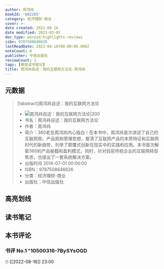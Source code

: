 ```yaml
---
author: 周鸿祎
bookId: '602265'
category: 经济理财-商业
cover: >-
date created: 2022-08-16
date modified: 2023-03-07
doc_type: weread-highlights-reviews
isbn: 9787508646626
lastReadDate: 2022-08-16T00:00:00.000Z
noteCount: 0
publisher: 中信出版社
reviewCount: 1
tags: [微信读书笔记]
title: 周鸿祎自述：我的互联网方法论-周鸿祎
---
```


## 元数据

>[!abstract]周鸿祎自述：我的互联网方法论
> - ![周鸿祎自述：我的互联网方法论|200](https://wfqqreader-1252317822.image.myqcloud.com/cover/265/602265/t7_602265.jpg)
> - 书名：周鸿祎自述：我的互联网方法论
> - 作者：周鸿祎
> - 简介：360老总周鸿祎内心独白！在本书中，周鸿祎首次讲述了自己的互联网观、产品观和管理思想，厘清了互联网产品的本质特征和互联网时代的新趋势，列举了颠覆式创新在现实中的实践和应用。本书首次解密360的产品秘籍和盈利模式，同时，针对目前传统企业的互联网转型焦虑，也提出了一套系统解决方案。
> - 出版时间 2014-07-01 00:00:00
> - ISBN：9787508646626
> - 分类：经济理财-商业
> - 出版社：中信出版社

## 高亮划线

## 读书笔记

## 本书评论

### 书评 No.1 ^10500316-7BySYsOGD

⏱ [[2022-08-16]] 23:00
